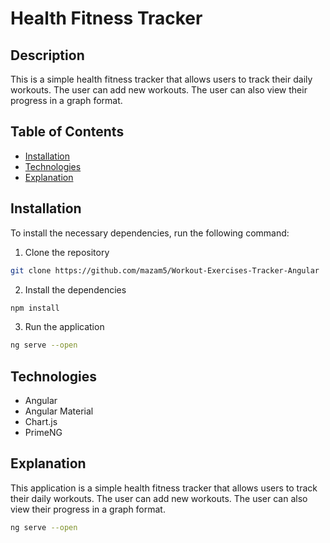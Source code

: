 # Health Fitness Tracker

## Description

This is a simple health fitness tracker that allows users to track their daily workouts. The user can add new workouts. The user can also view their progress in a graph format.

## Table of Contents

- [Installation](#installation)
- [Technologies](#technologies)
- [Explanation](#explanation)

## Installation

To install the necessary dependencies, run the following command:

1. Clone the repository

```bash
git clone https://github.com/mazam5/Workout-Exercises-Tracker-Angular
```

2. Install the dependencies

```bash
npm install
```

3. Run the application

```bash
ng serve --open
```

## Technologies

- Angular
- Angular Material
- Chart.js
- PrimeNG

## Explanation

This application is a simple health fitness tracker that allows users to track their daily workouts. The user can add new workouts. The user can also view their progress in a graph format.

```bash
ng serve --open
```
